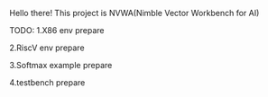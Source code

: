 Hello there!
This project is NVWA(Nimble Vector Workbench for AI)

TODO:
1.X86 env prepare

2.RiscV env prepare

3.Softmax example prepare

4.testbench prepare
